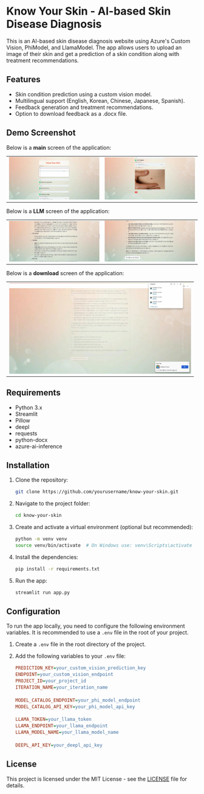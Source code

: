 # Know Your Skin - AI-based Skin Disease Diagnosis 

This is an AI-based skin disease diagnosis website using Azure's Custom Vision, PhiModel, and LlamaModel. The app allows users to upload an image of their skin and get a prediction of a skin condition along with treatment recommendations.

## Features
- Skin condition prediction using a custom vision model.
- Multilingual support (English, Korean, Chinese, Japanese, Spanish).
- Feedback generation and treatment recommendations.
- Option to download feedback as a .docx file.

## Demo Screenshot

Below is a <b>main</b> screen of the application:

<table>
  <tr>
    <td><img src="data/img/main screen.png" width="500" alt="Demo Screenshot 1"/></td>
    <td><img src="data/img/upload and prediction.png" width="500" alt="Demo Screenshot 2"/></td>
  </tr>
</table>

Below is a <b>LLM</b> screen of the application:

<table>
  <tr>
    <td><img src="data/img/LLM1.png" width="500" alt="Demo Screenshot 1"/></td>
    <td><img src="data/img/LLM2.png" width="500" alt="Demo Screenshot 2"/></td>
  </tr>
</table>

Below is a <b>download</b> screen of the application:

<table>
  <tr>
    <td><img src="data/img/download as docx.png" width="480" alt="Demo Screenshot 1"/></td>
  </tr>
</table>


## Requirements
- Python 3.x
- Streamlit
- Pillow
- deepl
- requests
- python-docx
- azure-ai-inference

## Installation

1. Clone the repository:
   ```bash
   git clone https://github.com/yourusername/know-your-skin.git
2. Navigate to the project folder:
   ```bash
   cd know-your-skin
3. Create and activate a virtual environment (optional but recommended):
   ```bash
   python -m venv venv
   source venv/bin/activate  # On Windows use: venv\Scripts\activate
4. Install the dependencies:
   ```bash
   pip install -r requirements.txt
5. Run the app:
   ```bash
   streamlit run app.py

## Configuration

To run the app locally, you need to configure the following environment variables. It is recommended to use a `.env` file in the root of your project.

1. Create a `.env` file in the root directory of the project.

2. Add the following variables to your `.env` file:

   ```ini
   PREDICTION_KEY=your_custom_vision_prediction_key
   ENDPOINT=your_custom_vision_endpoint
   PROJECT_ID=your_project_id
   ITERATION_NAME=your_iteration_name

   MODEL_CATALOG_ENDPOINT=your_phi_model_endpoint
   MODEL_CATALOG_API_KEY=your_phi_model_api_key

   LLAMA_TOKEN=your_llama_token
   LLAMA_ENDPOINT=your_llama_endpoint
   LLAMA_MODEL_NAME=your_llama_model_name

   DEEPL_API_KEY=your_deepl_api_key

## License
This project is licensed under the MIT License - see the [LICENSE](LICENSE) file for details.
